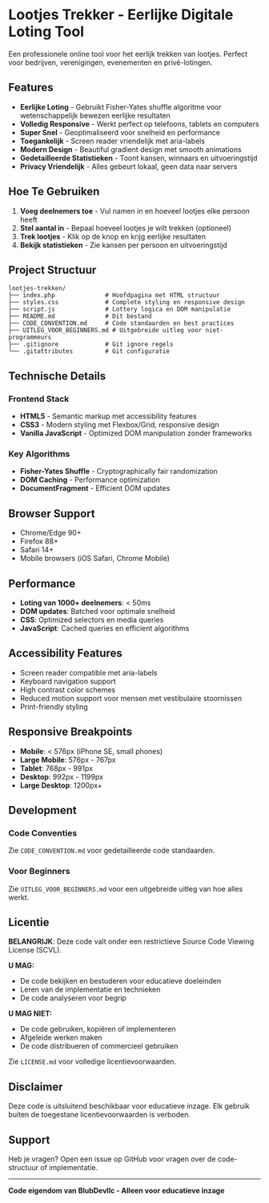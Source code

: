 # Lootjes Trekker - Eerlijke Digitale Loting Tool

Een professionele online tool voor het eerlijk trekken van lootjes. Perfect voor bedrijven, verenigingen, evenementen en privé-lotingen.

## Features

- **Eerlijke Loting** - Gebruikt Fisher-Yates shuffle algoritme voor wetenschappelijk bewezen eerlijke resultaten
- **Volledig Responsive** - Werkt perfect op telefoons, tablets en computers
- **Super Snel** - Geoptimaliseerd voor snelheid en performance
- **Toegankelijk** - Screen reader vriendelijk met aria-labels
- **Modern Design** - Beautiful gradient design met smooth animations
- **Gedetailleerde Statistieken** - Toont kansen, winnaars en uitvoeringstijd
- **Privacy Vriendelijk** - Alles gebeurt lokaal, geen data naar servers

## Hoe Te Gebruiken

1. **Voeg deelnemers toe** - Vul namen in en hoeveel lootjes elke persoon heeft
2. **Stel aantal in** - Bepaal hoeveel lootjes je wilt trekken (optioneel)
3. **Trek lootjes** - Klik op de knop en krijg eerlijke resultaten
4. **Bekijk statistieken** - Zie kansen per persoon en uitvoeringstijd

## Project Structuur

```
lootjes-trekken/
├── index.php              # Hoofdpagina met HTML structuur
├── styles.css             # Complete styling en responsive design  
├── script.js              # Lottery logica en DOM manipulatie
├── README.md              # Dit bestand
├── CODE_CONVENTION.md     # Code standaarden en best practices
├── UITLEG_VOOR_BEGINNERS.md # Uitgebreide uitleg voor niet-programmeurs
├── .gitignore             # Git ignore regels
└── .gitattributes         # Git configuratie
```

## Technische Details

### Frontend Stack
- **HTML5** - Semantic markup met accessibility features
- **CSS3** - Modern styling met Flexbox/Grid, responsive design
- **Vanilla JavaScript** - Optimized DOM manipulation zonder frameworks

### Key Algorithms
- **Fisher-Yates Shuffle** - Cryptographically fair randomization
- **DOM Caching** - Performance optimization
- **DocumentFragment** - Efficient DOM updates

## Browser Support
- Chrome/Edge 90+
- Firefox 88+  
- Safari 14+
- Mobile browsers (iOS Safari, Chrome Mobile)

## Performance

- **Loting van 1000+ deelnemers**: < 50ms
- **DOM updates**: Batched voor optimale snelheid
- **CSS**: Optimized selectors en media queries
- **JavaScript**: Cached queries en efficient algorithms

## Accessibility Features

- Screen reader compatible met aria-labels
- Keyboard navigation support
- High contrast color schemes  
- Reduced motion support voor mensen met vestibulaire stoornissen
- Print-friendly styling

## Responsive Breakpoints

- **Mobile**: < 576px (iPhone SE, small phones)
- **Large Mobile**: 576px - 767px  
- **Tablet**: 768px - 991px
- **Desktop**: 992px - 1199px
- **Large Desktop**: 1200px+

## Development

### Code Conventies
Zie `CODE_CONVENTION.md` voor gedetailleerde code standaarden.

### Voor Beginners
Zie `UITLEG_VOOR_BEGINNERS.md` voor een uitgebreide uitleg van hoe alles werkt.

## Licentie

**BELANGRIJK**: Deze code valt onder een restrictieve Source Code Viewing License (SCVL).

**U MAG:**
- De code bekijken en bestuderen voor educatieve doeleinden
- Leren van de implementatie en technieken
- De code analyseren voor begrip

**U MAG NIET:**
- De code gebruiken, kopiëren of implementeren
- Afgeleide werken maken
- De code distribueren of commercieel gebruiken

Zie `LICENSE.md` voor volledige licentievoorwaarden.

## Disclaimer

Deze code is uitsluitend beschikbaar voor educatieve inzage. Elk gebruik buiten de toegestane licentievoorwaarden is verboden.

## Support

Heb je vragen? Open een issue op GitHub voor vragen over de code-structuur of implementatie.

---

**Code eigendom van BlubDevllc - Alleen voor educatieve inzage**
